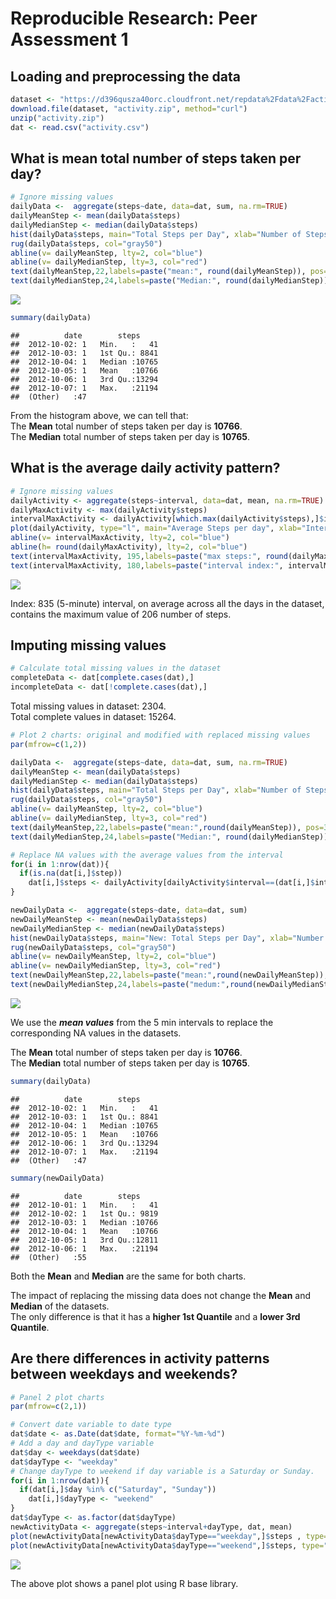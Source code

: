 # Reproducible Research: Peer Assessment 1


## Loading and preprocessing the data

```r
dataset <- "https://d396qusza40orc.cloudfront.net/repdata%2Fdata%2Factivity.zip"
download.file(dataset, "activity.zip", method="curl")
unzip("activity.zip") 
dat <- read.csv("activity.csv")
```


## What is mean total number of steps taken per day?

```r
# Ignore missing values
dailyData <-  aggregate(steps~date, data=dat, sum, na.rm=TRUE)
dailyMeanStep <- mean(dailyData$steps)
dailyMedianStep <- median(dailyData$steps)
hist(dailyData$steps, main="Total Steps per Day", xlab="Number of Steps", col="gray80")
rug(dailyData$steps, col="gray50")
abline(v= dailyMeanStep, lty=2, col="blue")
abline(v= dailyMedianStep, lty=3, col="red")
text(dailyMeanStep,22,labels=paste("mean:", round(dailyMeanStep)), pos=3, col="blue")
text(dailyMedianStep,24,labels=paste("Median:", round(dailyMedianStep)), pos=3, col="red")
```

![](./PA1_template_files/figure-html/meanTotalSteps-1.png) 

```r
summary(dailyData)
```

```
##          date        steps      
##  2012-10-02: 1   Min.   :   41  
##  2012-10-03: 1   1st Qu.: 8841  
##  2012-10-04: 1   Median :10765  
##  2012-10-05: 1   Mean   :10766  
##  2012-10-06: 1   3rd Qu.:13294  
##  2012-10-07: 1   Max.   :21194  
##  (Other)   :47
```
From the histogram above, we can tell that:  
The **Mean** total number of steps taken per day is **10766**.  
The **Median** total number of steps taken per day is **10765**.  


## What is the average daily activity pattern?

```r
# Ignore missing values
dailyActivity <- aggregate(steps~interval, data=dat, mean, na.rm=TRUE)
dailyMaxActivity <- max(dailyActivity$steps)
intervalMaxActivity <- dailyActivity[which.max(dailyActivity$steps),]$interval
plot(dailyActivity, type="l", main="Average Steps per day", xlab="Interval Index", ylab="Average Steps taken across the days", col="gray50")
abline(v= intervalMaxActivity, lty=2, col="blue")
abline(h= round(dailyMaxActivity), lty=2, col="blue")
text(intervalMaxActivity, 195,labels=paste("max steps:", round(dailyMaxActivity)), pos=4, col="blue")
text(intervalMaxActivity, 180,labels=paste("interval index:", intervalMaxActivity), pos=4, col="blue")
```

![](./PA1_template_files/figure-html/averageDailyActivity-1.png) 

Index: 835 (5-minute) interval, on average across all the days in the dataset, contains the maximum value of 206 number of steps.
 

## Imputing missing values

```r
# Calculate total missing values in the dataset
completeData <- dat[complete.cases(dat),]
incompleteData <- dat[!complete.cases(dat),]
```
Total missing values in dataset: 2304.  
Total complete values in dataset: 15264.



```r
# Plot 2 charts: original and modified with replaced missing values
par(mfrow=c(1,2))

dailyData <-  aggregate(steps~date, data=dat, sum, na.rm=TRUE)
dailyMeanStep <- mean(dailyData$steps)
dailyMedianStep <- median(dailyData$steps)
hist(dailyData$steps, main="Total Steps per Day", xlab="Number of Steps", ylim=c(0,35), col="gray")
rug(dailyData$steps, col="gray50")
abline(v= dailyMeanStep, lty=2, col="blue")
abline(v= dailyMedianStep, lty=3, col="red")
text(dailyMeanStep,22,labels=paste("mean:",round(dailyMeanStep)), pos=3, col="blue")
text(dailyMedianStep,24,labels=paste("Median:", round(dailyMedianStep)), pos=3, col="red")

# Replace NA values with the average values from the interval
for(i in 1:nrow(dat)){
  if(is.na(dat[i,]$step))
    dat[i,]$steps <- dailyActivity[dailyActivity$interval==(dat[i,]$interval),]$steps
}

newDailyData <-  aggregate(steps~date, data=dat, sum)
newDailyMeanStep <- mean(newDailyData$steps)
newDailyMedianStep <- median(newDailyData$steps)
hist(newDailyData$steps, main="New: Total Steps per Day", xlab="Number of Steps", col="gray")
rug(newDailyData$steps, col="gray50")
abline(v= newDailyMeanStep, lty=2, col="blue")
abline(v= newDailyMedianStep, lty=3, col="red")
text(newDailyMeanStep,22,labels=paste("mean:",round(newDailyMeanStep)), pos=3, col="blue")
text(newDailyMedianStep,24,labels=paste("medum:",round(newDailyMedianStep)), pos=3, col="red")
```

![](./PA1_template_files/figure-html/processMissingValues1-1.png) 

We use the ***mean values*** from the 5 min intervals to replace the corresponding NA values in the datasets.  

The **Mean** total number of steps taken per day is **10766**.  
The **Median** total number of steps taken per day is **10765**.  



```r
summary(dailyData) 
```

```
##          date        steps      
##  2012-10-02: 1   Min.   :   41  
##  2012-10-03: 1   1st Qu.: 8841  
##  2012-10-04: 1   Median :10765  
##  2012-10-05: 1   Mean   :10766  
##  2012-10-06: 1   3rd Qu.:13294  
##  2012-10-07: 1   Max.   :21194  
##  (Other)   :47
```

```r
summary(newDailyData) 
```

```
##          date        steps      
##  2012-10-01: 1   Min.   :   41  
##  2012-10-02: 1   1st Qu.: 9819  
##  2012-10-03: 1   Median :10766  
##  2012-10-04: 1   Mean   :10766  
##  2012-10-05: 1   3rd Qu.:12811  
##  2012-10-06: 1   Max.   :21194  
##  (Other)   :55
```
Both the **Mean** and **Median** are the same for both charts.  

The impact of replacing the missing data does not change the **Mean** and **Median** of the datasets.  
The only difference is that it has a **higher 1st Quantile** and a **lower 3rd Quantile**.  


## Are there differences in activity patterns between weekdays and weekends?

```r
# Panel 2 plot charts
par(mfrow=c(2,1))

# Convert date variable to date type
dat$date <- as.Date(dat$date, format="%Y-%m-%d")
# Add a day and dayType variable
dat$day <- weekdays(dat$date)
dat$dayType <- "weekday"
# Change dayType to weekend if day variable is a Saturday or Sunday.
for(i in 1:nrow(dat)){
  if(dat[i,]$day %in% c("Saturday", "Sunday"))
    dat[i,]$dayType <- "weekend"
}
dat$dayType <- as.factor(dat$dayType)
newActivityData <- aggregate(steps~interval+dayType, dat, mean)
plot(newActivityData[newActivityData$dayType=="weekday",]$steps , type="l", col="brown", main="Weekday", xlab="intervals", ylab="Steps", ylim=c(1,250))
plot(newActivityData[newActivityData$dayType=="weekend",]$steps, type="l", col="brown", main="Weekend", xlab="intervals", ylab="Steps", ylim=c(1,250) )
```

![](./PA1_template_files/figure-html/unnamed-chunk-1-1.png) 

The above plot shows a panel plot using R base library.  

